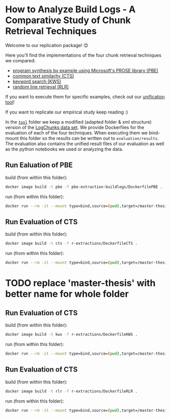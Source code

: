 # How to Analyze Build Logs - A Comparative Study of Chunk Retrieval Techniques

Welcome to our replication package! 😊

Here you'll find the implementations of the four chunk retrieval techniques we
compared:
- [program synthesis by example using Microsoft's PROSE library (PBE)](pbe-extraction-buildlogs)
- [common text similarity (CTS)](r-extractions)
- [keyword search (KWS)](r-extractions)
- [random line retrieval (RLR)](r-extractions)

If you want to execute them for specific examples, check out our [unification tool](tool)!

If you want to replicate our empirical study keep reading :)

In the [`tool`](tool) folder we keep a modified (adapted folder & xml structure) version of the [LogChunks data set](https://zenodo.org/record/3632351).
We provide Dockerfiles for the evaluation of each of the four techniques.
When executing them we bind-mount this folder so the results can be written out to `evaluation/results`.
The evaluation also contains the unified result files of our evaluation as well as the python notebooks we used or analyzing the data.

## Run Ealuation of PBE
build (from within this folder):
``` bash
docker image build -t pbe -f pbe-extraction-buildlogs/DockerfilePBE .
```

run (from within this folder):
``` bash
docker run --rm -it --mount type=bind,source=(pwd),target=/master-thesis pbe
```

## Run Evaluation of CTS
build (from within this folder):
``` bash
docker image build -t cts -f r-extractions/DockerfileCTS .
```

run (from within this folder):
``` bash
docker run --rm -it --mount type=bind,source=(pwd),target=/master-thesis cts
```

# TODO replace 'master-thesis' with better name for whole folder

## Run Evaluation of CTS
build (from within this folder):
``` bash
docker image build -t kws -f r-extractions/DockerfileKWS .
```

run (from within this folder):
``` bash
docker run --rm -it --mount type=bind,source=(pwd),target=/master-thesis kws
```
## Run Evaluation of CTS
build (from within this folder):
``` bash
docker image build -t rlr -f r-extractions/DockerfileRLR .
```

run (from within this folder):
``` bash
docker run --rm -it --mount type=bind,source=(pwd),target=/master-thesis rlr
```
